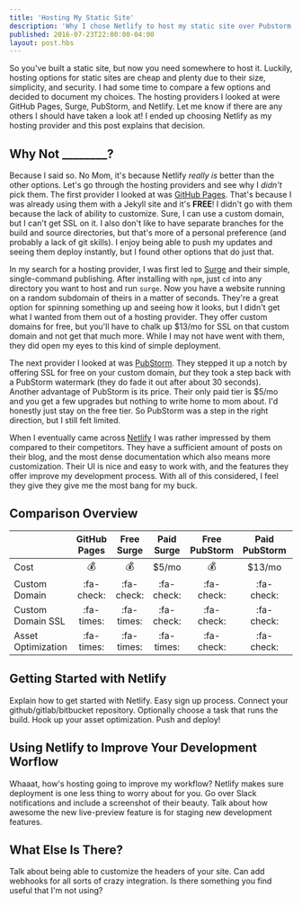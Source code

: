 ```yaml
---
title: 'Hosting My Static Site'
description: 'Why I chose Netlify to host my static site over Pubstorm, Surge, and GitHub.'
published: 2016-07-23T22:00:00-04:00
layout: post.hbs
---
```


So you've built a static site, but now you need somewhere to host it. Luckily, hosting options for static sites are cheap and plenty due to their size, simplicity, and security. I had some time to compare a few options and decided to document my choices. The hosting providers I looked at were GitHub Pages, Surge, PubStorm, and Netlify. Let me know if there are any others I should have taken a look at! I ended up choosing Netlify as my hosting provider and this post explains that decision.

## Why Not ________?

Because I said so. No Mom, it's because Netlify *really is* better than the other options. Let's go through the hosting providers and see why I *didn't* pick them. The first provider I looked at was [GitHub Pages](https://pages.github.com/). That's because I was already using them with a Jekyll site and it's **FREE**! I didn't go with them because the lack of ability to customize. Sure, I can use a custom domain, but I can't get SSL on it. I also don't like to have separate branches for the build and source directories, but that's more of a personal preference (and probably a lack of git skills). I enjoy being able to push my updates and seeing them deploy instantly, but I found other options that do just that.

In my search for a hosting provider, I was first led to [Surge](https://surge.sh) and their simple, single-command publishing. After installing with `npm`, just `cd` into any directory you want to host and run `surge`. Now you have a website running on a random subdomain of theirs in a matter of seconds. They're a great option for spinning something up and seeing how it looks, but I didn't get what I wanted from them out of a hosting provider. They offer custom domains for free, but you'll have to chalk up $13/mo for SSL on that custom domain and not get that much more. While I may not have went with them, they did open my eyes to this kind of simple deployment.

The next provider I looked at was [PubStorm](https://pubstorm.com). They stepped it up a notch by offering SSL for free on your custom domain, *but* they took a step back with a PubStorm watermark (they do fade it out after about 30 seconds). Another advantage of PubStorm is its price. Their only paid tier is $5/mo and you get a few upgrades but nothing to write home to mom about. I'd honestly just stay on the free tier. So PubStorm was a step in the right direction, but I still felt limited.

When I eventually came across [Netlify](https://www.netlify.com) I was rather impressed by them compared to their competitors. They have a sufficient amount of posts on their blog, and the most dense documentation which also means more customization. Their UI is nice and easy to work with, and the features they offer improve my development process. With all of this considered, I feel they give they give me the most bang for my buck.

## Comparison Overview

|                    | GitHub Pages | Free Surge | Paid Surge | Free PubStorm | Paid PubStorm | Free Netlify | Paid Netlify |
|:-------------------|:------------:|:----------:|:----------:|:-------------:|:-------------:|:------------:|:------------:|
| Cost               |  :moneybag:  | :moneybag: |   $5/mo    |  :moneybag:   |    $13/mo     |  :moneybag:  |   $7.50/mo   |
| Custom Domain      |  :fa-check:  | :fa-check: | :fa-check: |  :fa-check:   |  :fa-check:   |  :fa-check:  |  :fa-check:  |
| Custom Domain SSL  |  :fa-times:  | :fa-times: | :fa-check: |  :fa-check:   |  :fa-check:   |  :fa-check:  |  :fa-check:  |
| Asset Optimization |  :fa-times:  | :fa-times: | :fa-times: |  :fa-check:   |  :fa-check:   |  :fa-check:  |  :fa-check:  |


## Getting Started with Netlify

Explain how to get started with Netlify. Easy sign up process. Connect your github/gitlab/bitbucket repository. Optionally choose a task that runs the build. Hook up your asset optimization. Push and deploy!

## Using Netlify to Improve Your Development Worflow

Whaaat, how's hosting going to improve my workflow? Netlify makes sure deployment is one less thing to worry about for you. Go over Slack notifications and include a screenshot of their beauty. Talk about how awesome the new live-preview feature is for staging new development features.

## What Else Is There?

Talk about being able to customize the headers of your site. Can add webhooks for all sorts of crazy integration. Is there something you find useful that I'm not using?